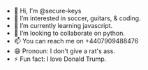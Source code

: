 - 👋 Hi, I’m @secure-keys
- 👀 I’m interested in soccer, guitars, & coding.
- 🌱 I’m currently learning javascript.
- 💞️ I’m looking to collaborate on python.
- 📫 You can reach me on +4407909488476
- 😄 Pronoun: I don't give a rat's ass.
- ⚡ Fun fact: I love Donald Trump.
